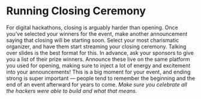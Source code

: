 # Running Closing Ceremony

For digital hackathons, closing is arguably harder than opening. Once you’ve selected your winners for the event, make another announcement saying that closing will be starting soon. Select your most charismatic organizer, and have them start streaming your closing ceremony. Talking over slides is the best format for this. In advance, ask your sponsors to give you a list of their prize winners. Announce these live on the same platform you used for opening, making sure to inject a lot of energy and excitement into your announcements! This is a big moment for your event, and ending strong is super important — people tend to remember the beginning and the end of an event afterward for years to come. _Make sure you celebrate all the hackers were able to build and what that means._

